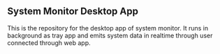 ## System Monitor Desktop App

This is the repository for the desktop app of system monitor. It runs in background as tray app and emits system data in realtime through user connected through web app.


